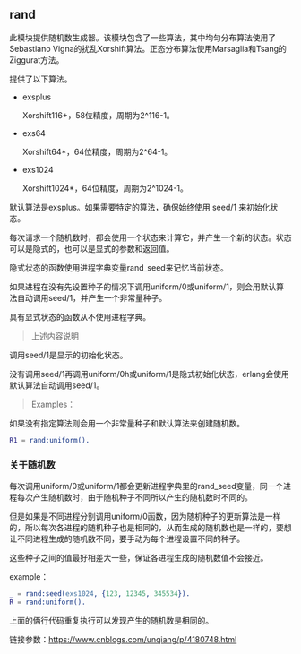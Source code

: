 ## rand

此模块提供随机数生成器。该模块包含了一些算法，其中均匀分布算法使用了Sebastiano Vigna的扰乱Xorshift算法。正态分布算法使用Marsaglia和Tsang的Ziggurat方法。

提供了以下算法。

- exsplus

  Xorshift116+，58位精度，周期为2^116-1。

- exs64

  Xorshift64*，64位精度，周期为2^64-1。

- exs1024

  Xorshift1024*，64位精度，周期为2^1024-1。



默认算法是exsplus。如果需要特定的算法，确保始终使用 seed/1 来初始化状态。

每次请求一个随机数时，都会使用一个状态来计算它，并产生一个新的状态。状态可以是隐式的，也可以是显式的参数和返回值。

隐式状态的函数使用进程字典变量rand_seed来记忆当前状态。

如果进程在没有先设置种子的情况下调用uniform/0或uniform/1，则会用默认算法自动调用seed/1，并产生一个非常量种子。

具有显式状态的函数从不使用进程字典。



> 上述内容说明

调用seed/1是显示的初始化状态。

没有调用seed/1再调用uniform/0h或uniform/1是隐式初始化状态，erlang会使用默认算法自动调用seed/1。



> Examples：

如果没有指定算法则会用一个非常量种子和默认算法来创建随机数。

```erlang
R1 = rand:uniform().
```









### 关于随机数

每次调用uniform/0或uniform/1都会更新进程字典里的rand_seed变量，同一个进程每次产生随机数时，由于随机种子不同所以产生的随机数时不同的。

但是如果是不同进程分别调用uniform/0函数，因为随机种子的更新算法是一样的，所以每次各进程的随机种子也是相同的，从而生成的随机数也是一样的，要想让不同进程生成的随机数不同，要手动为每个进程设置不同的种子。

这些种子之间的值最好相差大一些，保证各进程生成的随机数值不会接近。

example：

```erlang
_ = rand:seed(exs1024, {123, 12345, 345534}).
R = rand:uniform().
```

上面的俩行代码重复执行可以发现产生的随机数是相同的。

链接参数：https://www.cnblogs.com/unqiang/p/4180748.html


